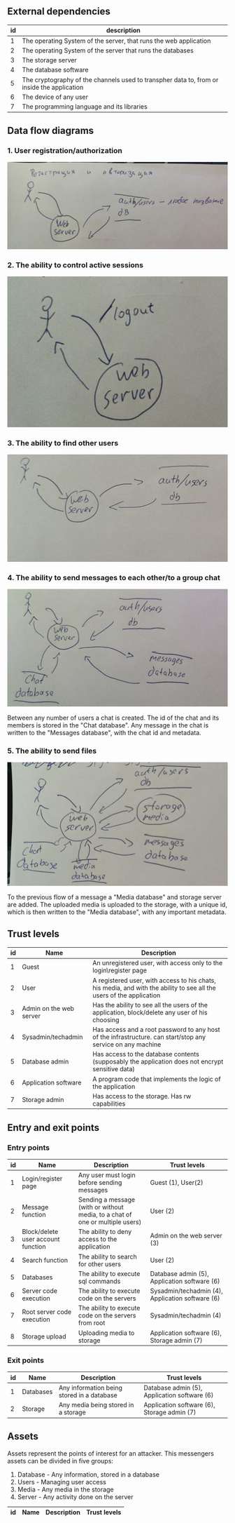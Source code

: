 
## External dependencies

| id | description |
| --- | --- |
|1|The operating System of the server, that runs the web application|
|2|The operating System of the server that runs the databases|
|3|The storage server|
|4|The database software|
|5|The cryptography of the channels used to transpher data to, from or inside the application|
|6|The device of any user|
|7|The programming language and its libraries|

## Data flow diagrams

### 1. User registration/authorization

![2025-09-16-at-12-13-49.png](pr1-img/2025-09-16-at-12-13-49.png)

### 2. The ability to control active sessions


![2025-09-16-at-12-14-35.png](pr1-img/2025-09-16-at-12-14-35.png)

### 3. The ability to find other users


![2025-09-16-at-12-14-57.png](pr1-img/2025-09-16-at-12-14-57.png)

### 4. The ability to send messages to each other/to a group chat


![2025-09-16-at-12-15-39.png](pr1-img/2025-09-16-at-12-15-39.png)

Between any number of users a chat is created. The id of the chat and its members is stored in the "Chat database". Any message 
in the chat is written to the "Messages database", with the chat id and metadata.

### 5. The ability to send files


![2025-09-16-at-12-17-35.png](pr1-img/2025-09-16-at-12-17-35.png)

To the previous flow of a message a "Media database" and storage server are added. The uploaded media is uploaded to the storage, with a unique id,
which is then written to the "Media database", with any important metadata.

## Trust levels

| id| Name | Description|
| -- | --| --|
|1|Guest|An unregistered user, with access only to the login\register page|
|2|User|A registered user, with access to his chats, his media, and with the ability to see all the users of the application|
|3|Admin on the web server|Has the ability to see all the users of the application, block/delete any user of his choosing|
|4|Sysadmin/techadmin|Has access and a root password to any host of the infrastructure. can start/stop any service on any machine|
|5|Database admin|Has access to the database contents (supposably the application does not encrypt sensitive data)|
|6|Application software|A program code that implements the logic of the application|
|7|Storage admin|Has access to the storage. Has rw capabilities|


## Entry and exit points

### Entry points
| id| Name | Description| Trust levels |
| -- | --| --| -- |
| 1 | Login/register page | Any user must login before sending messages | Guest (1), User(2) |
| 2 |Message function| Sending a message (with or without media, to a chat of one or multiple users)  | User (2) |
| 3 |Block/delete user account function| The ability to deny access to the application  | Admin on the web server (3) |
| 4 |Search function| The ability to search for other users  | User (2) |
| 5| Databases | The ability to execute sql commands | Database admin (5), Application software (6) |
| 6| Server code execution | The ability to execute code on the servers | Sysadmin/techadmin (4), Application software (6) |
| 7| Root server code execution | The ability to execute code on the servers from root | Sysadmin/techadmin (4)|
| 8| Storage upload| Uploading media to storage| Application software (6), Storage admin (7)|


### Exit points

| id| Name | Description| Trust levels |
| -- | --| --| -- |
| 1| Databases | Any information being stored in a database | Database admin (5), Application software (6) |
| 2| Storage | Any media being stored in a storage | Application software (6), Storage admin (7)|

## Assets
Assets represent the points of interest for an attacker. This messengers assets can be divided in five groups:
1. Database - Any information, stored in a database
2. Users - Managing user access
3. Media - Any media in the storage
4. Server - Any activity done on the server


| id| Name | Description| Trust levels |
| -- | --| --| -- |
